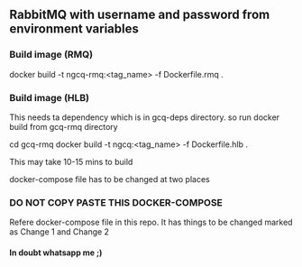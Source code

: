 ## RabbitMQ with username and password from environment variables

### Build image (RMQ)

docker build -t ngcq-rmq:<tag_name> -f Dockerfile.rmq .

### Build image (HLB)

This needs ta dependency which is in gcq-deps directory.
so run docker build from gcq-rmq directory

cd gcq-rmq
docker build -t ngcq:<tag_name> -f Dockerfile.hlb .

This may take 10-15 mins to build

docker-compose file has to be changed at two places 

### DO NOT COPY PASTE THIS DOCKER-COMPOSE
Refere docker-compose file in this repo. 
It has things to be changed marked as Change 1 and Change 2

#### In doubt whatsapp me ;) 


